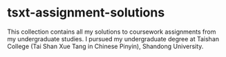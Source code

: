 # tsxt-assignment-solutions
This collection contains all my solutions to coursework assignments from my undergraduate studies. I pursued my undergraduate degree at Taishan College (Tai Shan Xue Tang in Chinese Pinyin), Shandong University.
